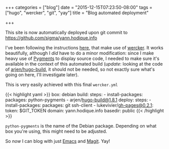+++
categories = ["blog"]
date = "2015-12-15T07:23:50-08:00"
tags = ["hugo", "wercker", "git", "yay"]
title = "Blog automated deployment"

+++

This site is now automatically deployed upon git commit to
https://github.com/sigma/yann.hodique.info

I've been following the instructions
[here](https://gohugo.io/tutorials/automated-deployments/), that make use of
[wercker](http://wercker.com). It works beautifully, although I *did* have to
do a minor modification: since I make heavy use of
[Pygments](http://pygments.org/) to display source code, I needed to make sure
it's available in the context of this automated build (*update*: looking at the
code of
[arjen/hugo-build](https://github.com/ArjenSchwarz/wercker-step-hugo-build/blob/master/run.sh#L95..L109),
it should not be needed, so not exactly sure what's going on here, I'll
investigate later).

This is very easily achieved with this final `wercker.yml`

{{< highlight yaml >}}
box: debian
build:
  steps:
    - install-packages:
        packages: python-pygments
    - arjen/hugo-build@1.8.1
deploy:
  steps:
    - install-packages:
        packages: git ssh-client
    - lukevivier/gh-pages@0.2.1:
        token: $GIT_TOKEN
        domain: yann.hodique.info
        basedir: public
{{< /highlight >}}

`python-pygments` is the name of the Debian package. Depending on what box
you're using, this might need to be adjusted.

So *now* I can blog with just [Emacs](https://www.gnu.org/software/emacs/) and
[Magit](http://magit.vc/). Yay!
